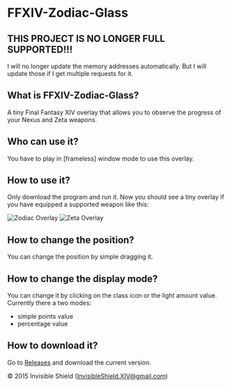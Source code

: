 FFXIV-Zodiac-Glass
==================

## THIS PROJECT IS NO LONGER FULL SUPPORTED!!!
I will no longer update the memory addresses automatically.
But I will update those if I get multiple requests for it.

## What is FFXIV-Zodiac-Glass?
A tiny Final Fantasy XIV overlay that allows you to observe the progress of your Nexus and Zeta weapons.

## Who can use it?
You have to play in [frameless] window mode to use this overlay. 

## How to use it?
Only download the program and run it. Now you should see a tiny overlay if you have equipped a supported weapon like this:

<img title="Zodiac Overlay" src="https://github.com/InvisibleShield/FFXIV-Zodiac-Glass/blob/master/doc/pics/overlay_zodiac.jpg" />
<img title="Zeta Overlay" src="https://github.com/InvisibleShield/FFXIV-Zodiac-Glass/blob/master/doc/pics/overlay_zeta.jpg" />

## How to change the position?
You can change the position by simple dragging it.

## How to change the display mode?
You can change it by clicking on the class icon or the light amount value.
Currently there a two modes:
  - simple points value
  - percentage value

## How to download it?
Go to [Releases](https://github.com/InvisibleShield/FFXIV-Zodiac-Glass/releases) and download the current version.

© 2015 Invisible Shield (InvisibleShield.XIV@gmail.com)
